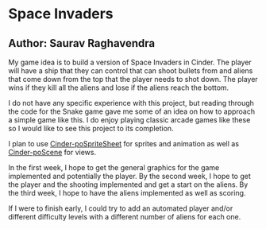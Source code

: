 # Space Invaders

Author: Saurav Raghavendra
---

My game idea is to build a version of Space Invaders in Cinder. The player will have a ship that they can control that can shoot bullets from and aliens that come down from the top that the player needs to shot down. The player wins if they kill all the aliens and lose if the aliens reach the bottom.

I do not have any specific experience with this project, but reading through the code for the Snake game gave me some of an idea on how to approach a simple game like this. I do enjoy playing classic arcade games like these so I would like to see this project to its completion.

I plan to use [Cinder-poSpriteSheet](https://github.com/Potion/Cinder-poSpritesheet) for sprites and animation as well as [Cinder-poScene](https://github.com/Potion/Cinder-poScene) for views.

In the first week, I hope to get the general graphics for the game implemented and potentially the player. By the second week, I hope to get the player and the shooting implemented and get a start on the aliens. By the third week, I hope to have the aliens implemented as well as scoring.

If I were to finish early, I could try to add an automated player and/or different difficulty levels with a different number of aliens for each one.
